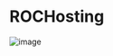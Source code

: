 # ROCHosting
![image](https://github.com/user-attachments/assets/cc384fec-67e4-40da-b074-d26b8b2ae05c)
